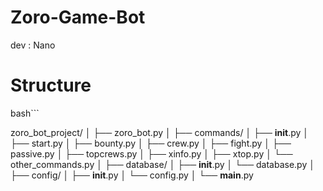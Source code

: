 # Zoro-Game-Bot
dev : Nano

# Structure
bash```

zoro_bot_project/
│
├── zoro_bot.py
│
├── commands/
│   ├── __init__.py
│   ├── start.py
│   ├── bounty.py
│   ├── crew.py
│   ├── fight.py
│   ├── passive.py
│   ├── topcrews.py
│   ├── xinfo.py
│   ├── xtop.py
│   └── other_commands.py
│
├── database/
│   ├── __init__.py
│   └── database.py
│
├── config/
│   ├── __init__.py
│   └── config.py
│
└── __main__.py

```
